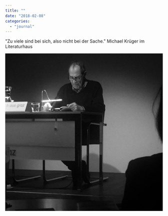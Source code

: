 ```yaml
---
title: ""
date: "2018-02-08"
categories: 
  - "journal"
---
```


"Zu viele sind bei sich, also nicht bei der Sache." Michael Krüger im Literaturhaus

![](images/d284913a6f.jpg)
